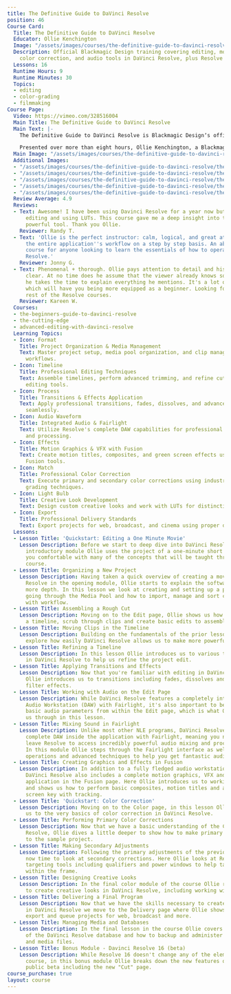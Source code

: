 ```yaml
---
title: The Definitive Guide to DaVinci Resolve
position: 46
Course Card:
  Title: The Definitive Guide to DaVinci Resolve
  Educator: Ollie Kenchington
  Image: "/assets/images/courses/the-definitive-guide-to-davinci-resolve/the-definitive-guide-to-davinci-resolve.jpg"
  Description: Official Blackmagic Design training covering editing, motion graphics,
    color correction, and audio tools in DaVinci Resolve, plus Resolve 16 updates.
  Lessons: 16
  Runtime Hours: 9
  Runtime Minutes: 30
  Topics:
  - editing
  - color-grading
  - filmmaking
Course Page:
  Video: https://vimeo.com/328516004
  Main Title: The Definitive Guide to DaVinci Resolve
  Main Text: |-
    The Definitive Guide to DaVinci Resolve is Blackmagic Designʼs official training course for people wanting to get a basic overview of the editing, motion graphics, color correction and audio tools in DaVinci Resolve.

    Presented over more than eight hours, Ollie Kenchington, a Blackmagic Design Certified Trainer, guides you through the fundamentals of this incredibly powerful program which prepares you for Blackmagic Design's own certification exam.
  Main Image: "/assets/images/courses/the-definitive-guide-to-davinci-resolve/the-definitive-guide-to-davinci-resolve-1.jpg"
  Additional Images:
  - "/assets/images/courses/the-definitive-guide-to-davinci-resolve/the-definitive-guide-to-davinci-resolve-2.jpg"
  - "/assets/images/courses/the-definitive-guide-to-davinci-resolve/the-definitive-guide-to-davinci-resolve-3.jpg"
  - "/assets/images/courses/the-definitive-guide-to-davinci-resolve/the-definitive-guide-to-davinci-resolve-4.jpg"
  - "/assets/images/courses/the-definitive-guide-to-davinci-resolve/the-definitive-guide-to-davinci-resolve-5.jpg"
  - "/assets/images/courses/the-definitive-guide-to-davinci-resolve/the-definitive-guide-to-davinci-resolve-6.jpg"
  Review Average: 4.9
  Reviews:
  - Text: Awesome! I have been using Davinci Resolve for a year now but did only rough
      editing and using LUTs. This course gave me a deep insight into this incredible
      powerful tool. Thank you Ollie.
    Reviewer: Randy T.
  - Text: 'Ollie is the perfect instructor: calm, logical, and great at moving through
      the entire application''s workflow on a step by step basis. An absolutely fabulous
      course for anyone looking to learn the essentials of how to operate DaVinci
      Resolve.'
    Reviewer: Jonny G.
  - Text: Phenomenal + thorough. Ollie pays attention to detail and his delivery is
      clear. At no time does he assume that the viewer already knows something so
      he takes the time to explain everything he mentions. It's a lot of information
      which will have you being more equipped as a beginner. Looking forward to the
      rest of the Resolve courses.
    Reviewer: Kareen W.
  Courses:
  - the-beginners-guide-to-davinci-resolve
  - the-cutting-edge
  - advanced-editing-with-davinci-resolve
  Learning Topics:
  - Icon: Format
    Title: Project Organization & Media Management
    Text: Master project setup, media pool organization, and clip management for efficient
      workflows.
  - Icon: Timeline
    Title: Professional Editing Techniques
    Text: Assemble timelines, perform advanced trimming, and refine cuts with powerful
      editing tools.
  - Icon: Process
    Title: Transitions & Effects Application
    Text: Apply professional transitions, fades, dissolves, and advanced filter effects
      seamlessly.
  - Icon: Audio Waveform
    Title: Integrated Audio & Fairlight
    Text: Utilize Resolve's complete DAW capabilities for professional audio mixing
      and processing.
  - Icon: Effects
    Title: Motion Graphics & VFX with Fusion
    Text: Create motion titles, composites, and green screen effects using integrated
      Fusion tools.
  - Icon: Match
    Title: Professional Color Correction
    Text: Execute primary and secondary color corrections using industry-standard
      grading techniques.
  - Icon: Light Bulb
    Title: Creative Look Development
    Text: Design custom creative looks and work with LUTs for distinctive visual styles.
  - Icon: Export
    Title: Professional Delivery Standards
    Text: Export projects for web, broadcast, and cinema using proper delivery specifications.
  Lessons:
  - Lesson Title: 'Quickstart: Editing a One Minute Movie'
    Lesson Description: Before we start to deep dive into DaVinci Resolve, in this
      introductory module Ollie uses the project of a one-minute short movie to get
      you comfortable with many of the concepts that will be taught throughout the
      course.
  - Lesson Title: Organizing a New Project
    Lesson Description: Having taken a quick overview of creating a movie in DaVinci
      Resolve in the opening module, Ollie starts to explain the software in much
      more depth. In this lesson we look at creating and setting up a project, before
      going through the Media Pool and how to import, manage and sort clips to help
      with workflow.
  - Lesson Title: Assembling a Rough Cut
    Lesson Description: Moving on to the Edit page, Ollie shows us how to assemble
      a timeline, scrub through clips and create basic edits to assemble a rough cut.
  - Lesson Title: Moving Clips in the Timeline
    Lesson Description: Building on the fundamentals of the prior lesson, here we
      explore how easily DaVinci Resolve allows us to make more powerful edits.
  - Lesson Title: Refining a Timeline
    Lesson Description: In this lesson Ollie introduces us to various trimming techniques
      in DaVinci Resolve to help us refine the project edit.
  - Lesson Title: Applying Transitions and Effects
    Lesson Description: Now that you're familiar with editing in DaVinci Resolve,
      Ollie introduces us to transitions including fades, dissolves and more advanced
      filter effects.
  - Lesson Title: Working with Audio on the Edit Page
    Lesson Description: While DaVinci Resolve features a completely integrated Digital
      Audio Workstation (DAW) with Fairlight, it's also important to be able to manage
      basic audio parameters from within the Edit page, which is what Ollie walks
      us through in this lesson.
  - Lesson Title: Mixing Sound in Fairlight
    Lesson Description: Unlike most other NLE programs, DaVinci Resolve features a
      complete DAW inside the application with Fairlight, meaning you never have to
      leave Resolve to access incredibly powerful audio mixing and processing techniques.
      In this module Ollie steps through the Fairlight interface as well as fundamental
      operations and advanced techniques to help you get fantastic audio on any project.
  - Lesson Title: Creating Graphics and Effects in Fusion
    Lesson Description: In addition to a fully fledged audio workstation with Fairlight,
      DaVinci Resolve also includes a complete motion graphics, VFX and compositing
      application in the Fusion page. Here Ollie introduces us to working with Fusion,
      and shows us how to perform basic composites, motion titles and a complete green
      screen key with tracking.
  - Lesson Title: 'Quickstart: Color Correction'
    Lesson Description: Moving on to the Color page, in this lesson Ollie introduces
      us to the very basics of color correction in DaVinci Resolve.
  - Lesson Title: Performing Primary Color Corrections
    Lesson Description: Now that we have a basic understanding of the Color page within
      Resolve, Ollie dives a little deeper to show how to make primary corrections
      to the sample project.
  - Lesson Title: Making Secondary Adjustments
    Lesson Description: Following the primary adjustments of the previous lesson it's
      now time to look at secondary corrections. Here Ollie looks at Resolve's powerful
      targeting tools including qualifiers and power windows to help target areas
      within the frame.
  - Lesson Title: Designing Creative Looks
    Lesson Description: In the final color module of the course Ollie reviews how
      to create creative looks in DaVinci Resolve, including working with LUTs.
  - Lesson Title: Delivering a Final Program
    Lesson Description: Now that we have the skills necessary to create amazing projects
      in DaVinci Resolve we move to the Delivery page where Ollie shows us how to
      export and queue projects for web, broadcast and more.
  - Lesson Title: Managing Media and Databases
    Lesson Description: In the final lesson in the course Ollie covers management
      of the DaVinci Resolve database and how to backup and administer your installation
      and media files.
  - Lesson Title: Bonus Module - Davinci Resolve 16 (beta)
    Lesson Description: While Resolve 16 doesn't change any of the elements of the
      course, in this bonus module Ollie breaks down the new features of Resolve 16's
      public beta including the new "Cut" page.
course_purchase: true
layout: course
---
```


